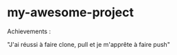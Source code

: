 # my-awesome-project
 <!-- new comment -->

 Achievements :

  "J'ai réussi à faire clone, pull et je m'apprête à faire push"
